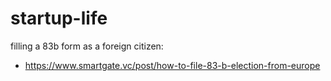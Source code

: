 # startup-life


filling a 83b form as a foreign citizen:
- https://www.smartgate.vc/post/how-to-file-83-b-election-from-europe

